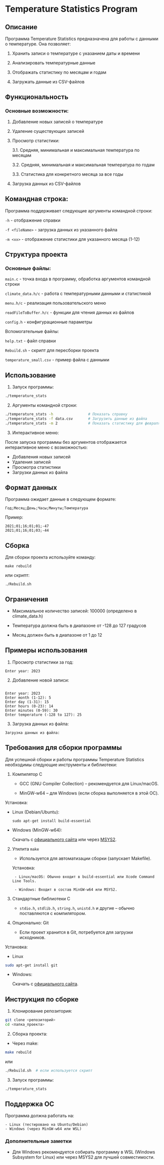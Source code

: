 # Temperature Statistics Program

## Описание

Программа Temperature Statistics предназначена для работы с данными о температуре. Она позволяет:

1. Хранить записи о температуре с указанием даты и времени

2. Анализировать температурные данные

3. Отображать статистику по месяцам и годам

4. Загружать данные из CSV-файлов

## Функциональность

### Основные возможности:

1. Добавление новых записей о температуре

2. Удаление существующих записей

3. Просмотр статистики:

    3.1. Средняя, минимальная и максимальная температура по месяцам

    3.2. Средняя, минимальная и максимальная температура по годам

    3.3. Статистика для конкретного месяца за все годы

4. Загрузка данных из CSV-файлов

## Командная строка:

Программа поддерживает следующие аргументы командной строки:

```-h``` - отображение справки

```-f <fileName>``` - загрузка данных из указанного файла

```-m <xx>``` - отображение статистики для указанного месяца (1-12)

## Структура проекта

### Основные файлы:

```main.c``` - точка входа в программу, обработка аргументов командной строки

```climate_data.h/c``` - работа с температурными данными и статистикой

```menu.h/c``` - реализация пользовательского меню

```readFileToBuffer.h/c``` - функции для чтения данных из файлов

```config.h``` - конфигурационные параметры

Вспомогательные файлы:

```help.txt``` - файл справки

```Rebuild.sh``` - скрипт для пересборки проекта

```temperature_small.csv``` - пример файла с данными

## Использование

1. Запуск программы:
```bash
./temperature_stats
```
2. Аргументы командной строки:
```bash
./temperature_stats -h                # Показать справку
./temperature_stats -f data.csv       # Загрузить данные из файла
./temperature_stats -m 2              # Показать статистику для февраля
```
3. Интерактивное меню:

После запуска программы без аргументов отображается интерактивное меню с возможностью:

- Добавления новых записей
- Удаления записей
- Просмотра статистики
- Загрузки данных из файла

## Формат данных

Программа ожидает данные в следующем формате:
```
Год;Месяц;День;Часы;Минуты;Температура
```
Пример:
```
2021;01;16;01;01;-47
2021;01;16;01;03;-44
```

## Сборка

Для сборки проекта используйте команду:
```
make rebuild
```
или скрипт:
```
./Rebuild.sh
```

## Ограничения

- Максимальное количество записей: 100000 (определено в climate_data.h)

- Температура должна быть в диапазоне от -128 до 127 градусов

- Месяц должен быть в диапазоне от 1 до 12

## Примеры использования

1. Просмотр статистики за год:

```
Enter year: 2023
```

2. Добавление новой записи:

```

Enter year: 2023
Enter month (1-12): 5
Enter day (1-31): 15
Enter hours (0-23): 14
Enter minutes (0-59): 30
Enter temperature (-128 to 127): 25
```
3. Загрузка данных из файла:
```
Загрузка данных из файла:
```

## Требования для сборки программы

Для успешной сборки и работы программы Temperature Statistics необходимы следующие инструменты и библиотеки:
1. Компилятор C
    - GCC (GNU Compiler Collection) – рекомендуется для Linux/macOS.

    - MinGW-w64 – для Windows (если сборка выполняется в этой ОС).

Установка:

- Linux (Debian/Ubuntu):

    ```
    sudo apt-get install build-essential
    ```
- Windows (MinGW-w64):

    Скачать с [официального сайта](https://www.mingw-w64.org/) или через [MSYS2](https://www.msys2.org/).  

2. Утилита ```make```     
   - Используется для автоматизации сборки (запускает Makefile).

    Установка:

        - Linux/macOS: Обычно входит в build-essential или Xcode Command Line Tools.

        - Windows: Входит в состав MinGW-w64 или MSYS2.

3. Стандартные библиотеки C

    - ```stdio.h```, ```stdlib.h```, ```string.h```, ```unistd.h``` и другие – обычно поставляются с компилятором.

4. Опционально: Git

    - Если проект хранится в Git, потребуется для загрузки исходников.

Установка:

- Linux

```bash
sudo apt-get install git
```
- Windows:

    Скачать с [официального сайта](https://git-scm.com/).

## Инструкция по сборке

1. Клонирование репозитория:

```bash
git clone <репозиторий>
cd <папка_проекта>
```

2. Сборка проекта:

 - Через make:

```bash
make rebuild
```

или 

```bash
./Rebuild.sh  # если используется скрипт
```

3. Запуск программы:

```bash
./temperature_stats
```

## Поддержка ОС

Программа должна работать на:

    - Linux (тестировано на Ubuntu/Debian)
    - Windows (через MinGW-w64 или WSL)

### Дополнительные заметки

- Для Windows рекомендуется собирать программу в WSL (Windows Subsystem for Linux) или через MSYS2 для лучшей совместимости.